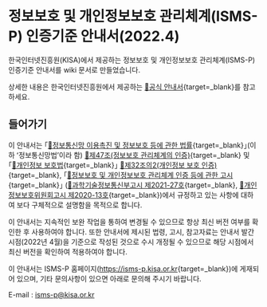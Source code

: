 # 정보보호 및 개인정보보호 관리체계(ISMS-P) 인증기준 안내서(2022.4)

한국인터넷진흥원(KISA)에서 제공하는 정보보호 및 개인정보보호 관리체계(ISMS-P) 인증기준 안내서를 wiki 문서로 만들었습니다.  

상세한 내용은 한국인터넷진흥원에서 제공하는 [🔗공식 안내서][공식 안내서]{target=_blank}를 참고하세요.

## 들어가기

이 안내서는 ｢[🔗정보통신망 이용촉진 및 정보보호 등에 관한 법률][정보통신망법 제47조]{target=_blank}｣(이하 ʻ정보통신망법ʼ이라 함) [🔗제47조(정보보호 관리체계의 인증)][정보통신망법 제47조 부분]{target=_blank} 및 ｢[🔗개인정보 보호법][개인정보 보호법 제32조의2]{target=_blank}｣ [🔗제32조의2(개인정보 보호 인증)][개인정보 보호법 제32조의2 부분]{target=_blank}, ｢[🔗정보보호 및 개인정보보호 관리체계 인증 등에 관한 고시][정보보호 및 개인정보보호 관리체계 인증 등에 관한 고시]{target=_blank}｣ ([🔗과학기술정보통신부고시 제2021-27호][과학기술정보통신부고시 제2021-27호]{target=_blank}, [🔗개인정보보호위원회고시 제2020-13호][개인정보보호위원회고시 제2020-13호]{target=_blank})에서 규정하고 있는 사항에 대하여 보다 구체적으로 설명함을 목적으로 합니다.

이 안내서는 지속적인 보완 작업을 통하여 변경될 수 있으므로 항상 최신 버전 여부를 확인한 후 사용하여야 합니다. 또한 안내서에 제시된 법령, 고시, 참고자료는 안내서 발간시점(2022년 4월)을 기준으로 작성된 것으로 수시 개정될 수 있으므로 해당 시점에서 최신 버전을 확인하여 적용하여야 합니다.

이 안내서는 ISMS­-P 홈페이지(<https://isms-p.kisa.or.kr>{target=_blank})에 게재되어 있으며, 기타 문의사항이 있으면 아래로 문의해 주시기 바랍니다.

E-mail : <isms-p@kisa.or.kr>

[공식 안내서]: https://isms.kisa.or.kr/main/ispims/notice/?boardId=bbs_0000000000000014&mode=view&cntId=16 "ISMS-P 인증기준 안내서 (2022.4)"

[정보통신망법 제47조]: https://www.law.go.kr/법령/정보통신망이용촉진및정보보호등에관한법률/(20211209,18201,20210608)/제47조 "정보통신망법 제47조"
[정보통신망법 제47조 부분]: https://www.law.go.kr/법령/정보통신망이용촉진및정보보호등에관한법률/제47조 "정보통신망법 제47조 부분"

[개인정보 보호법 제32조의2]: https://www.law.go.kr/법령/개인정보보호법/(20200805,16930,20200204)/제32조의2 "개인정보 보호법 제32조의2"
[개인정보 보호법 제32조의2 부분]: https://www.law.go.kr/법령/개인정보보호법/제32조의2 "개인정보 보호법 제32조의2 부분"

[정보보호 및 개인정보보호 관리체계 인증 등에 관한 고시]: https://www.law.go.kr/행정규칙/정보보호및개인정보보호관리체계인증등에관한고시/(2022-46,20220721) "정보보호 및 개인정보보호 관리체계 인증 등에 관한 고시"

[과학기술정보통신부고시 제2021-27호]: https://www.msit.go.kr/bbs/view.do?sCode=user&mId=108&mPid=103&pageIndex=1&bbsSeqNo=83&nttSeqNo=3175596&searchOpt=ALL&searchTxt=2021-27%ED%98%B8 "과학기술정보통신부고시 제2021-27호"

[개인정보보호위원회고시 제2020-13호]: https://www.pipc.go.kr/np/cop/bbs/selectBoardArticle.do?bbsId=BS216&mCode=D010020020&nttId=8158 "개인정보보호위원회고시 제2020-13호"
